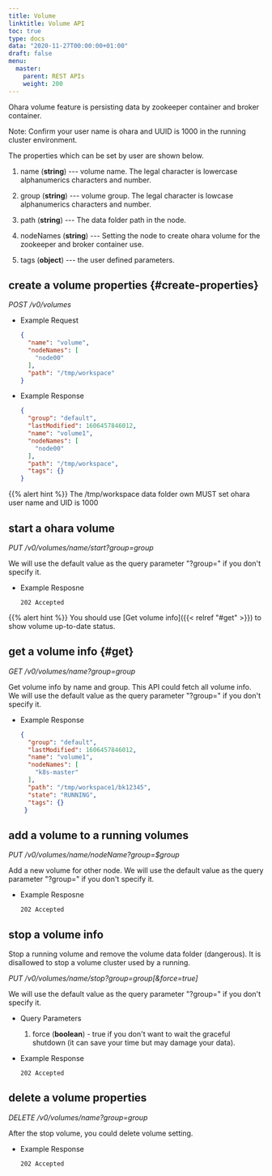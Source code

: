 ```yaml
---
title: Volume
linktitle: Volume API
toc: true
type: docs
data: "2020-11-27T00:00:00+01:00"
draft: false
menu:
  master:
    parent: REST APIs
    weight: 200
---
```


Ohara volume feature is persisting data by zookeeper container and broker container.

Note: Confirm your user name is ohara and UUID is 1000 in the running cluster environment.

The properties which can be set by user are shown below.

1. name (**string**) --- volume name. The legal character is lowercase alphanumerics characters and number.

2. group (**string**) --- volume group. The legal character is lowcase alphanumerics characters and number.

3. path (**string**) --- The data folder path in the node.

4. nodeNames (**string**) --- Setting the node to create ohara volume for the zookeeper and broker container use.

5. tags (**object**) --- the user defined parameters.  


## create a volume properties {#create-properties}

*POST /v0/volumes*

* Example Request
    ```json
    {
      "name": "volume",
      "nodeNames": [
        "node00"
      ],
      "path": "/tmp/workspace"
    }
    ```

* Example Response
    ```json
    {
      "group": "default",
      "lastModified": 1606457846012,
      "name": "volume1",
      "nodeNames": [
        "node00"
      ],
      "path": "/tmp/workspace",
      "tags": {}
    }
    ```

{{% alert hint %}}
The /tmp/workspace data folder own MUST set ohara user name and UID is 1000

## start a ohara volume

*PUT /v0/volumes/$name/start?group=$group*

We will use the default value as the query parameter "?group=" if you don't specify it.

* Example Resposne
    ```
    202 Accepted
    ```

{{% alert hint %}}
You should use [Get volume info]({{< relref "#get" >}}) to show volume up-to-date status.

## get a volume info {#get}

*GET /v0/volumes/$name?group=$group*

Get volume info by name and group. This API could fetch all volume info.
We will use the default value as the query parameter "?group=" if you don't
specify it.

* Example Response
    ```json
    {
      "group": "default",
      "lastModified": 1606457846012,
      "name": "volume1",
      "nodeNames": [
        "k8s-master"
      ],
      "path": "/tmp/workspace1/bk12345",
      "state": "RUNNING",
      "tags": {}
     }
     ```

## add a volume to a running volumes

*PUT /v0/volumes/$name/$nodeName?group=$group*

Add a new volume for other node. We will use the default value as the query parameter "?group=" if you don't specify it.

* Example Resposne
    ```
    202 Accepted
    ```

## stop a volume info

Stop a running volume and remove the volume data folder (dangerous). It is disallowed to stop a volume cluster used by a running.

*PUT /v0/volumes/$name/stop?group=$group[&force=true]*

We will use the default value as the query parameter "?group=" if you don't specify it.

* Query Parameters
  1. force (**boolean**) - true if you don't want to wait the graceful
     shutdown (it can save your time but may damage your data).

* Example Response
    ```
    202 Accepted
    ```

## delete a volume properties

*DELETE /v0/volumes/$name?group=$group*

After the stop volume, you could delete volume setting.

* Example Response
    ```
    202 Accepted
    ```

